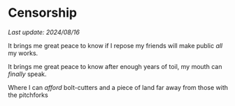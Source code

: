 # Censorship

*Last update: 2024/08/16*

It brings me great peace to know if I repose my friends will make public *all* my works.

It brings me great peace to know after enough years of toil, my mouth can *finally* speak.

Where I can *afford* bolt-cutters and a piece of land far away from those with the pitchforks
